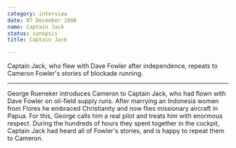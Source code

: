 ```yaml
---
category: interview
date: 07 December 1988
name: Captain Jack
status: synopsis
title: Captain Jack

---
```

Captain Jack, who flew with Dave Fowler after independence, repeats to Cameron Fowler's stories of blockade running.

------

George Rueneker introduces Cameron to Captain
Jack, who had flown with Dave Fowler on oil-field supply runs. After marrying an Indonesia women from Flores he embraced Christianity and now flies missionary aircraft in Papua. For this, George calls him a real pilot and treats him with enormous respect. During
the hundreds of hours they spent together in the cockpit, Captain Jack
had heard all of Fowler's stories, and is happy to repeat them to
Cameron.
